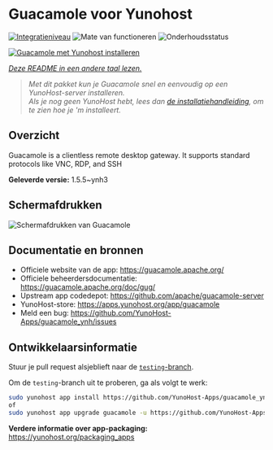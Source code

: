 <!--
NB: Deze README is automatisch gegenereerd door <https://github.com/YunoHost/apps/tree/master/tools/readme_generator>
Hij mag NIET handmatig aangepast worden.
-->

# Guacamole voor Yunohost

[![Integratieniveau](https://apps.yunohost.org/badge/integration/guacamole)](https://ci-apps.yunohost.org/ci/apps/guacamole/)
![Mate van functioneren](https://apps.yunohost.org/badge/state/guacamole)
![Onderhoudsstatus](https://apps.yunohost.org/badge/maintained/guacamole)

[![Guacamole met Yunohost installeren](https://install-app.yunohost.org/install-with-yunohost.svg)](https://install-app.yunohost.org/?app=guacamole)

*[Deze README in een andere taal lezen.](./ALL_README.md)*

> *Met dit pakket kun je Guacamole snel en eenvoudig op een YunoHost-server installeren.*  
> *Als je nog geen YunoHost hebt, lees dan [de installatiehandleiding](https://yunohost.org/install), om te zien hoe je 'm installeert.*

## Overzicht

Guacamole is a clientless remote desktop gateway. It supports standard protocols like VNC, RDP, and SSH

**Geleverde versie:** 1.5.5~ynh3

## Schermafdrukken

![Schermafdrukken van Guacamole](./doc/screenshots/screenshot1.jpg)

## Documentatie en bronnen

- Officiele website van de app: <https://guacamole.apache.org/>
- Officiele beheerdersdocumentatie: <https://guacamole.apache.org/doc/gug/>
- Upstream app codedepot: <https://github.com/apache/guacamole-server>
- YunoHost-store: <https://apps.yunohost.org/app/guacamole>
- Meld een bug: <https://github.com/YunoHost-Apps/guacamole_ynh/issues>

## Ontwikkelaarsinformatie

Stuur je pull request alsjeblieft naar de [`testing`-branch](https://github.com/YunoHost-Apps/guacamole_ynh/tree/testing).

Om de `testing`-branch uit te proberen, ga als volgt te werk:

```bash
sudo yunohost app install https://github.com/YunoHost-Apps/guacamole_ynh/tree/testing --debug
of
sudo yunohost app upgrade guacamole -u https://github.com/YunoHost-Apps/guacamole_ynh/tree/testing --debug
```

**Verdere informatie over app-packaging:** <https://yunohost.org/packaging_apps>
